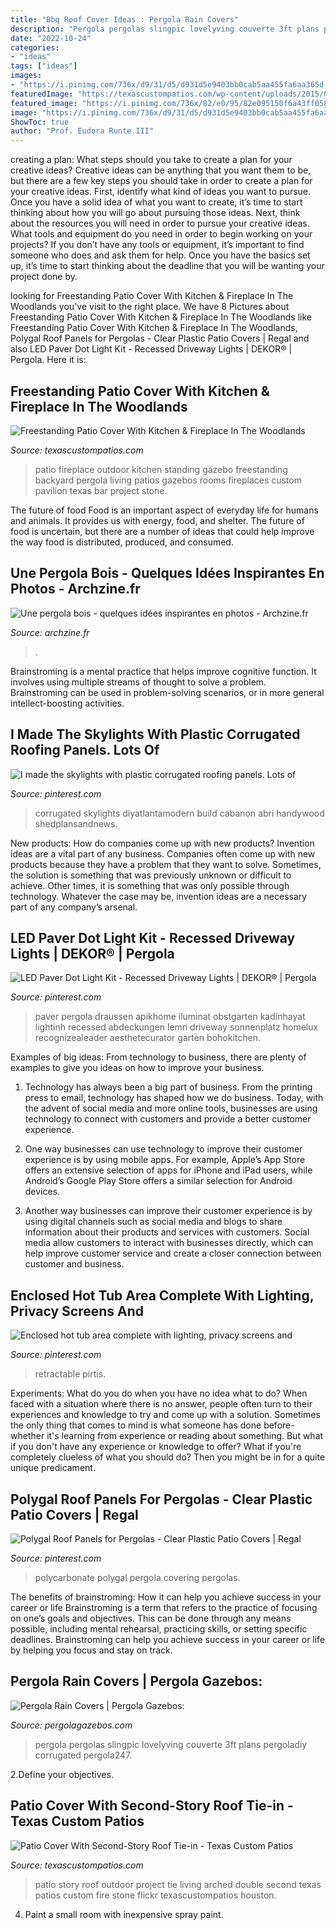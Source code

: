 ```yaml
---
title: "Bbq Roof Cover Ideas : Pergola Rain Covers"
description: "Pergola pergolas slingpic lovelyving couverte 3ft plans pergoladiy corrugated pergola247"
date: "2022-10-24"
categories:
- "ideas"
tags: ["ideas"]
images:
- "https://i.pinimg.com/736x/d9/31/d5/d931d5e9403bb0cab5aa455fa6aa365d.jpg"
featuredImage: "https://texascustompatios.com/wp-content/uploads/2015/02/kjones2.jpg"
featured_image: "https://i.pinimg.com/736x/82/e0/95/82e095150f6a43ff0582eb359c8d98f8.jpg"
image: "https://i.pinimg.com/736x/d9/31/d5/d931d5e9403bb0cab5aa455fa6aa365d.jpg"
ShowToc: true
author: "Prof. Eudora Runte III"
---
```



creating a plan: What steps should you take to create a plan for your creative ideas?
Creative ideas can be anything that you want them to be, but there are a few key steps you should take in order to create a plan for your creative ideas. First, identify what kind of ideas you want to pursue. Once you have a solid idea of what you want to create, it’s time to start thinking about how you will go about pursuing those ideas. 
Next, think about the resources you will need in order to pursue your creative ideas. What tools and equipment do you need in order to begin working on your projects? If you don’t have any tools or equipment, it’s important to find someone who does and ask them for help. Once you have the basics set up, it’s time to start thinking about the deadline that you will be wanting your project done by.

	

		
looking for Freestanding Patio Cover With Kitchen &amp; Fireplace In The Woodlands you've visit to the right place. We have 8 Pictures about Freestanding Patio Cover With Kitchen &amp; Fireplace In The Woodlands like Freestanding Patio Cover With Kitchen &amp; Fireplace In The Woodlands, Polygal Roof Panels for Pergolas - Clear Plastic Patio Covers | Regal and also LED Paver Dot Light Kit - Recessed Driveway Lights | DEKOR® | Pergola. Here it is:
		
    
## Freestanding Patio Cover With Kitchen &amp; Fireplace In The Woodlands

<img loading=lazy src="https://texascustompatios.com/wp-content/uploads/2015/02/TCP2.jpg" onerror="this.onerror=null;this.src='https://tse1.mm.bing.net/th?id=OIP.R8tcfg9er3um6z21OQEENAHaE9&amp;pid=15.1';" alt="Freestanding Patio Cover With Kitchen &amp; Fireplace In The Woodlands">

_Source: texascustompatios.com_

>patio fireplace outdoor kitchen standing gazebo freestanding backyard pergola living patios gazebos rooms fireplaces custom pavilion texas bar project stone. 

	

The future of food
Food is an important aspect of everyday life for humans and animals. It provides us with energy, food, and shelter. The future of food is uncertain, but there are a number of ideas that could help improve the way food is distributed, produced, and consumed.

    
## Une Pergola Bois - Quelques Idées Inspirantes En Photos - Archzine.fr

<img loading=lazy src="https://archzine.fr/wp-content/uploads/2014/09/pargola-bois-idee-salon.jpg" onerror="this.onerror=null;this.src='https://tse2.mm.bing.net/th?id=OIP.OXR6Jp37Fhya1y7qTdy2tQHaFj&amp;pid=15.1';" alt="Une pergola bois - quelques idées inspirantes en photos - Archzine.fr">

_Source: archzine.fr_

>. 

	

Brainstroming is a mental practice that helps improve cognitive function. It involves using multiple streams of thought to solve a problem. Brainstroming can be used in problem-solving scenarios, or in more general intellect-boosting activities.

    
## I Made The Skylights With Plastic Corrugated Roofing Panels. Lots Of

<img loading=lazy src="https://i.pinimg.com/736x/d9/31/d5/d931d5e9403bb0cab5aa455fa6aa365d.jpg" onerror="this.onerror=null;this.src='https://tse3.mm.bing.net/th?id=OIP.WdIH_Bogb7wtgqK099iTzAHaFj&amp;pid=15.1';" alt="I made the skylights with plastic corrugated roofing panels. Lots of">

_Source: pinterest.com_

>corrugated skylights diyatlantamodern build cabanon abri handywood shedplansandnews. 

	

New products: How do companies come up with new products?
Invention ideas are a vital part of any business. Companies often come up with new products because they have a problem that they want to solve. Sometimes, the solution is something that was previously unknown or difficult to achieve. Other times, it is something that was only possible through technology. Whatever the case may be, invention ideas are a necessary part of any company’s arsenal.

    
## LED Paver Dot Light Kit - Recessed Driveway Lights | DEKOR® | Pergola

<img loading=lazy src="https://i.pinimg.com/736x/cb/df/32/cbdf32aa1a9187de07d8f80b7f1741db.jpg" onerror="this.onerror=null;this.src='https://tse1.mm.bing.net/th?id=OIP.khx7YGrEC7ZLJR7UKstRmAHaHa&amp;pid=15.1';" alt="LED Paver Dot Light Kit - Recessed Driveway Lights | DEKOR® | Pergola">

_Source: pinterest.com_

>paver pergola draussen apikhome iluminat obstgarten kadinhayat lightinh recessed abdeckungen lemn driveway sonnenplatz homelux recognizealeader aesthetecurator garten bohokitchen. 

	

Examples of big ideas: From technology to business, there are plenty of examples to give you ideas on how to improve your business.
1. Technology has always been a big part of business. From the printing press to email, technology has shaped how we do business. Today, with the advent of social media and more online tools, businesses are using technology to connect with customers and provide a better customer experience.
2. One way businesses can use technology to improve their customer experience is by using mobile apps. For example, Apple’s App Store offers an extensive selection of apps for iPhone and iPad users, while Android’s Google Play Store offers a similar selection for Android devices.

3. Another way businesses can improve their customer experience is by using digital channels such as social media and blogs to share information about their products and services with customers. Social media allow customers to interact with businesses directly, which can help improve customer service and create a closer connection between customer and business.


    
## Enclosed Hot Tub Area Complete With Lighting, Privacy Screens And

<img loading=lazy src="https://i.pinimg.com/736x/82/e0/95/82e095150f6a43ff0582eb359c8d98f8.jpg" onerror="this.onerror=null;this.src='https://tse4.mm.bing.net/th?id=OIP.XVzHMg_WihAn0L7Ho43wIQHaE6&amp;pid=15.1';" alt="Enclosed hot tub area complete with lighting, privacy screens and">

_Source: pinterest.com_

>retractable pirtis. 

	

Experiments: What do you do when you have no idea what to do?
When faced with a situation where there is no answer, people often turn to their experiences and knowledge to try and come up with a solution. Sometimes the only thing that comes to mind is what someone has done before- whether it's learning from experience or reading about something. But what if you don't have any experience or knowledge to offer? What if you're completely clueless of what you should do? Then you might be in for a quite unique predicament.

    
## Polygal Roof Panels For Pergolas - Clear Plastic Patio Covers | Regal

<img loading=lazy src="https://i.pinimg.com/736x/1b/ab/14/1bab1477a98786133fd0ad7faa5fdbc2.jpg" onerror="this.onerror=null;this.src='https://tse2.mm.bing.net/th?id=OIP.uCknZNrsDizCwko696RTVwHaHa&amp;pid=15.1';" alt="Polygal Roof Panels for Pergolas - Clear Plastic Patio Covers | Regal">

_Source: pinterest.com_

>polycarbonate polygal pergola covering pergolas. 

	

The benefits of brainstroming: How it can help you achieve success in your career or life
Brainstroming is a term that refers to the practice of focusing on one’s goals and objectives. This can be done through any means possible, including mental rehearsal, practicing skills, or setting specific deadlines. Brainstroming can help you achieve success in your career or life by helping you focus and stay on track.

    
## Pergola Rain Covers | Pergola Gazebos:

<img loading=lazy src="https://www.pergolagazebos.com/wp-content/uploads/2014/08/Pergola-Rain-Covers-6.jpg" onerror="this.onerror=null;this.src='https://tse3.mm.bing.net/th?id=OIP.ecMPuk1oH_RBbRM2RothCAHaHs&amp;pid=15.1';" alt="Pergola Rain Covers | Pergola Gazebos:">

_Source: pergolagazebos.com_

>pergola pergolas slingpic lovelyving couverte 3ft plans pergoladiy corrugated pergola247. 

	

2.Define your objectives.

    
## Patio Cover With Second-Story Roof Tie-in - Texas Custom Patios

<img loading=lazy src="https://texascustompatios.com/wp-content/uploads/2015/02/kjones2.jpg" onerror="this.onerror=null;this.src='https://tse1.mm.bing.net/th?id=OIP.ofDlxzZJdg-kWjU90_wQ5AHaFc&amp;pid=15.1';" alt="Patio Cover With Second-Story Roof Tie-in - Texas Custom Patios">

_Source: texascustompatios.com_

>patio story roof outdoor project tie living arched double second texas patios custom fire stone flickr texascustompatios houston. 

	

4. Paint a small room with inexpensive spray paint.

